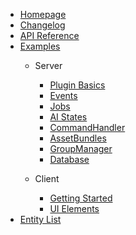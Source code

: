 - [Homepage](/)
- [Changelog](/BreakingChanges)
- [API Reference](https://brokeprotocol.com/api/)
- [Examples](/Examples/)
  - Server
    - [Plugin Basics](/Examples/Server/Plugin-Basics)
    - [Events](/Examples/Server/Events)
    - [Jobs](/Examples/Server/Jobs)
    - [AI States](/Examples/Server/AI)
    - [CommandHandler](/Examples/Server/CommandHandler)
    - [AssetBundles](/Examples/Server/AssetBundles)
    - [GroupManager](/Examples/Server/GroupManager)
    - [Database](/Examples/Server/Database)

  - Client
    - [Getting Started](/Examples/Client/Getting-Started)
    - [UI Elements](/Examples/Client/UI-Elements)
- [Entity List](/EntityList)
